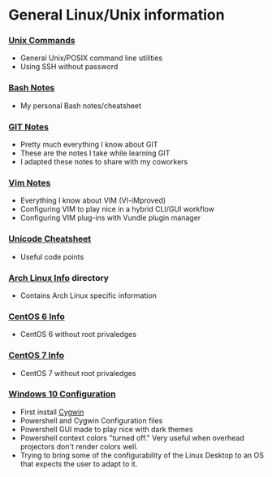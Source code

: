 # General Linux/Unix information

### [Unix Commands](UnixCommands.txt)
* General Unix/POSIX command line utilities
* Using SSH without password

### [Bash Notes](BashInfo.txt)
* My personal Bash notes/cheatsheet

### [GIT Notes](GITnotes.txt)
* Pretty much everything I know about GIT
* These are the notes I take while learning GIT
* I adapted these notes to share with my coworkers

### [Vim Notes](vimNotes/README.md)
* Everything I know about VIM (VI-iMproved)
* Configuring VIM to play nice in a hybrid CLI/GUI workflow
* Configuring VIM plug-ins with Vundle plugin manager

### [Unicode Cheatsheet](UnicodeCheatSheet.txt)
* Useful code points

### [Arch Linux Info](ArchLinuxInfo/) directory
* Contains Arch Linux specific information

### [CentOS 6 Info](CentOS6Info/README.md)
* CentOS 6 without root privaledges

### [CentOS 7 Info](CentOS7Info/README.md)
* CentOS 7 without root privaledges

### [Windows 10 Configuration](Windows10Info)
* First install [Cygwin](https://www.cygwin.com/)
* Powershell and Cygwin Configuration files
* Powershell GUI made to play nice with dark themes
* Powershell context colors "turned off."  Very useful
  when overhead projectors don't render colors well.
* Trying to bring some of the configurability of the Linux
  Desktop to an OS that expects the user to adapt to it.
